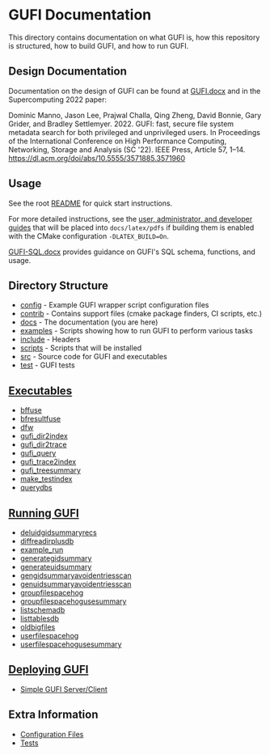 # GUFI Documentation
This directory contains documentation on what GUFI is, how this repository is structured,
how to build GUFI, and how to run GUFI.

## Design Documentation
Documentation on the design of GUFI can be found at [GUFI.docx](GUFI.docx) and in the Supercomputing 2022 paper:

Dominic Manno, Jason Lee, Prajwal Challa, Qing Zheng, David Bonnie, Gary Grider, and Bradley Settlemyer. 2022. GUFI: fast, secure file system metadata search for both privileged and unprivileged users. In Proceedings of the International Conference on High Performance Computing, Networking, Storage and Analysis (SC '22). IEEE Press, Article 57, 1–14. https://dl.acm.org/doi/abs/10.5555/3571885.3571960

## Usage
See the root [README](/README.md#quick-start) for quick start instructions.

For more detailed instructions, see the [user, administrator, and developer guides](latex)
that will be placed into `docs/latex/pdfs` if building them is enabled with the CMake
configuration `-DLATEX_BUILD=On`.

[GUFI-SQL.docx](GUFI-SQL.docx) provides guidance on GUFI's SQL schema, functions, and usage.

## Directory Structure
- [config](/config)     - Example GUFI wrapper script configuration files
- [contrib](/contrib)   - Contains support files (cmake package finders, CI scripts, etc.)
- [docs](/docs)         - The documentation (you are here)
- [examples](/examples) - Scripts showing how to run GUFI to perform various tasks
- [include](/include)   - Headers
- [scripts](/scripts)   - Scripts that will be installed
- [src](/src)           - Source code for GUFI and executables
- [test](/test)         - GUFI tests

## [Executables](/src)
- [bffuse](bffuse)
- [bfresultfuse](bfresultfuse)
- [dfw](dfw)
- [gufi_dir2index](gufi_dir2index)
- [gufi_dir2trace](gufi_dir2trace)
- [gufi_query](gufi_query)
- [gufi_trace2index](gufi_trace2index)
- [gufi_treesummary](gufi_treesummary)
- [make_testindex](make_testindex)
- [querydbs](querydbs)

## [Running GUFI](/examples)
- [deluidgidsummaryrecs](/examples/deluidgidsummaryrecs)
- [diffreadirplusdb](/examples/diffreadirplusdb)
- [example_run](/examples/example_run)
- [generategidsummary](/examples/generategidsummary)
- [generateuidsummary](/examples/generateuidsummary)
- [gengidsummaryavoidentriesscan](/examples/gengidsummaryavoidentriesscan)
- [genuidsummaryavoidentriesscan](/examples/genuidsummaryavoidentriesscan)
- [groupfilespacehog](/examples/groupfilespacehog)
- [groupfilespacehogusesummary](/examples/groupfilespacehogusesummary)
- [listschemadb](/examples/listschemadb)
- [listtablesdb](/examples/listtablesdb)
- [oldbigfiles](/examples/oldbigfiles)
- [userfilespacehog](/examples/userfilespacehog)
- [userfilespacehogusesummary](/examples/userfilespacehogusesummary)

## [Deploying GUFI](/examples/deploy)
- [Simple GUFI Server/Client](/examples/deploy/simple)

## Extra Information
- [Configuration Files](config)
- [Tests](tests)
